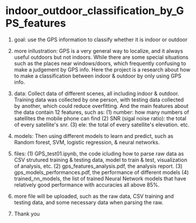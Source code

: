 # indoor_outdoor_classification_by_GPS_features
1. goal: 
use the GPS information to classify whether it is indoor or outdoor

2. more inllustration: 
GPS is a very general way to localize, and it always useful outdoors but not indoors.
While there are some special situations such as the places near windows/doors, which frequently confusing to make a judgement by GPS info.
Here the project is a research about how to make a classification between indoor & outdoor by only using GPS info.

3. data: 
Collect data of different scenes, all including indoor & outdoor.
Training data was collected by one person, with testing data collected by another, which could reduce overfitting.
And the main features about the data contain 12 features, such as:
(1) number: how many numbers of satellites the mobile phone can find
(2) SNR (sigal noise ratio): the total of every satellite's snr.
(3) ele: the total of every satellite's  elevation.
etc. 

4. models:
Then using different models to learn and predict, such as Random forest, SVM, logistic regression, & neural networks.

5. files: 
(1) GPS_test01.ipynb, the code icluding how to parse raw data as CSV strutured training & testing data, model to train & test, visualization of analysis, etc.
(2) gps_features_analysis.pdf, the analysis report.
(3) gps_models_performances.pdf, the performance of different models
(4) trained_nn_models, the list of trained Neural Network models that have relatively good performance with accuracies all above 85%.

6. more file will be uploaded, such as the raw data, CSV training and testing data, and some necessary data when parsing the raw.

7. Thank you
